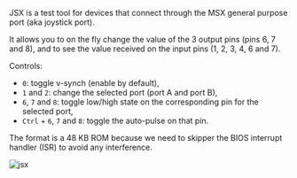 JSX is a test tool for devices that connect through the MSX general purpose port (aka joystick port).

It allows you to on the fly change the value of the 3 output pins (pins 6, 7 and 8), and to see the value received on the input pins (1, 2, 3, 4, 6 and 7).

Controls:
- `0`: toggle v-synch (enable by default),
- `1` and `2`: change the selected port (port A and port B),
- `6`, `7` and `8`: toggle low/high state on the corresponding pin for the selected port,
- `Ctrl` + `6`, `7` and `8`: toggle the auto-pulse on that pin.

The format is a 48 KB ROM because we need to skipper the BIOS interrupt handler (ISR) to avoid any interference.

![jsx](https://github.com/user-attachments/assets/9407a171-523a-471e-bf4e-5c4a7804748f)
